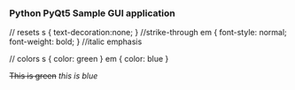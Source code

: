 ### Python PyQt5 Sample GUI application

// resets
s { text-decoration:none; } //strike-through
em { font-style: normal; font-weight: bold; } //italic emphasis


// colors
s { color: green }
em { color: blue }


~~This is green~~
_this is blue_
